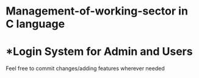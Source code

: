 # Management-of-working-sector in C language
# *Login System for Admin and Users

Feel free to commit changes/adding features wherever needed
